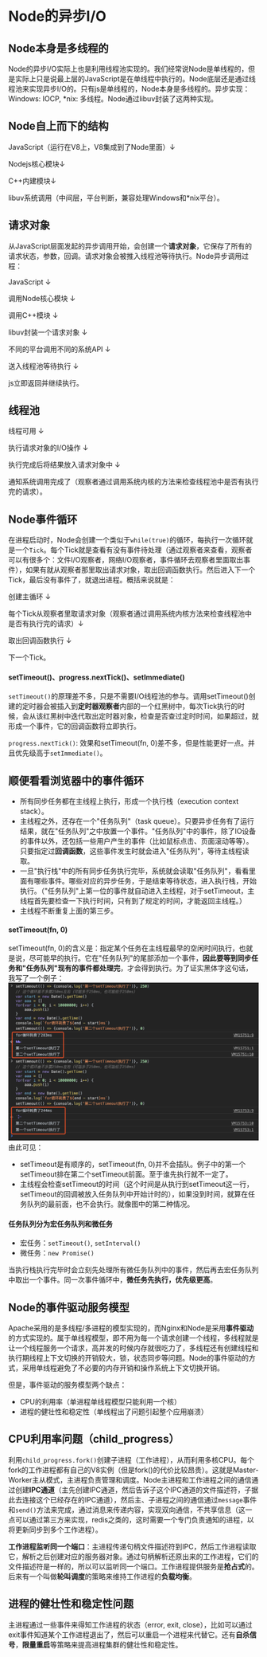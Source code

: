 # Node的异步I/O

## Node本身是多线程的
Node的异步I/O实际上也是利用线程池实现的。我们经常说Node是单线程的，但是实际上只是说最上层的JavaScript是在单线程中执行的。Node底层还是通过线程池来实现异步I/O的。只有js是单线程的，Node本身是多线程的。异步实现：Windows: IOCP, *nix: 多线程。Node通过libuv封装了这两种实现。

## Node自上而下的结构
JavaScript（运行在V8上，V8集成到了Node里面）↓

Nodejs核心模块↓

C++内建模块↓

libuv系统调用（中间层，平台判断，兼容处理Windows和*nix平台）。

## 请求对象
从JavaScript层面发起的异步调用开始，会创建一个**请求对象**，它保存了所有的请求状态，参数，回调。请求对象会被推入线程池等待执行。Node异步调用过程：

JavaScript ↓ 

调用Node核心模块 ↓ 

调用C++模块 ↓ 

libuv封装一个请求对象 ↓ 

不同的平台调用不同的系统API ↓ 

送入线程池等待执行 ↓ 

js立即返回并继续执行。

## 线程池
线程可用 ↓ 

执行请求对象的I/O操作 ↓ 

执行完成后将结果放入请求对象中 ↓ 

通知系统调用完成了（观察者通过调用系统内核的方法来检查线程池中是否有执行完的请求）。

## Node事件循环
在进程启动时，Node会创建一个类似于`while(true)`的循环，每执行一次循环就是一个`Tick`。每个Tick就是查看有没有事件待处理（通过观察者来查看，观察者可以有很多个：文件I/O观察者，网络I/O观察者，事件循环去观察者里面取出事件），如果有就从观察者那里取出请求对象，取出回调函数执行。然后进入下一个Tick，最后没有事件了，就退出进程。概括来说就是：

创建主循环 ↓ 

每个Tick从观察者里取请求对象（观察者通过调用系统内核方法来检查线程池中是否有执行完的请求）↓ 

取出回调函数执行 ↓ 

下一个Tick。
#### setTimeout()、progress.nextTick()、setImmediate()
`setTimeout()`的原理差不多，只是不需要I/O线程池的参与。调用setTimeout()创建的定时器会被插入到**定时器观察者**内部的一个红黑树中，每次Tick执行的时候，会从该红黑树中迭代取出定时器对象，检查是否查过定时时间，如果超过，就形成一个事件，它的回调函数将立即执行。

`progress.nextTick()`: 效果和setTimeout(fn, 0)差不多，但是性能更好一点。并且优先级高于`setImmediate()`。

## 顺便看看浏览器中的事件循环
* 所有同步任务都在主线程上执行，形成一个执行栈（execution context stack）。
* 主线程之外，还存在一个"任务队列"（task queue）。只要异步任务有了运行结果，就在"任务队列"之中放置一个事件。"任务队列"中的事件，除了IO设备的事件以外，还包括一些用户产生的事件（比如鼠标点击、页面滚动等等）。只要指定过**回调函数**，这些事件发生时就会进入"任务队列"，等待主线程读取。
* 一旦"执行栈"中的所有同步任务执行完毕，系统就会读取"任务队列"，看看里面有哪些事件。哪些对应的异步任务，于是结束等待状态，进入执行栈，开始执行。（"任务队列"上第一位的事件就自动进入主线程，对于setTimeout，主线程首先要检查一下执行时间，只有到了规定的时间，才能返回主线程。）
* 主线程不断重复上面的第三步。

#### setTimeout(fn, 0)
setTimeout(fn, 0)的含义是：指定某个任务在主线程最早的空闲时间执行，也就是说，尽可能早的执行。它在"任务队列"的尾部添加一个事件，**因此要等到同步任务和"任务队列"现有的事件都处理完**，才会得到执行。为了证实黑体字这句话，我写了一个例子：
![eventloop](./eventloop.png)
由此可见：
* setTimeout是有顺序的，setTimeout(fn, 0)并不会插队。例子中的第一个setTimeout排在第二个setTimeout前面。至于谁先执行就不一定了。
* 主线程会检查setTimeout的时间（这个时间是从执行到setTimeout这一行，setTimeout的回调被放入任务队列中开始计时的），如果没到时间，就算在任务队列的最前面，也不会执行。就像图中的第二种情况。

#### 任务队列分为宏任务队列和微任务
* 宏任务：`setTimeout()`, `setInterval()`
* 微任务：`new Promise()`

当执行栈执行完毕时会立刻先处理所有微任务队列中的事件，然后再去宏任务队列中取出一个事件。同一次事件循环中，**微任务先执行，优先级更高**。

## Node的事件驱动服务模型
Apache采用的是多线程/多进程的模型实现的，而Nginx和Node是采用**事件驱动**的方式实现的。属于单线程模型，即不用为每一个请求创建一个线程，多线程就是让一个线程服务一个请求，高并发的时候内存就很吃力了，多线程还有创建线程和执行期线程上下文切换的开销较大，锁，状态同步等问题。Node的事件驱动的方式，采用单线程避免了不必要的内存开销和操作系统上下文切换开销。

但是，事件驱动的服务模型两个缺点：
* CPU的利用率（单进程单线程模型只能利用一个核）
* 进程的健壮性和稳定性（单线程出了问题引起整个应用崩溃）

## CPU利用率问题（child_progress）
利用`child_progress.fork()`创建子进程（工作进程），从而利用多核CPU。每个fork的工作进程都有自己的V8实例（但是fork()的代价比较昂贵）。这就是Master-Worker主从模式，主进程负责管理和调度。Node主进程和工作进程之间的通信通过创建**IPC通道**（主先创建IPC通道，然后告诉子这个IPC通道的文件描述符，子据此去连接这个已经存在的IPC通道），然后主、子进程之间的通信通过`message`事件和`send()`方法来完成，通过消息来传递内容，实现双向通信，不共享信息（这一点可以通过第三方来实现，redis之类的，这时需要一个专门负责通知的进程，以将更新同步到多个工作进程）。

**工作进程监听同一个端口**：主进程传递句柄文件描述符到IPC，然后工作进程读取它，解析之后创建对应的服务器对象。通过句柄解析还原出来的工作进程，它们的文件描述符是一样的，所以可以监听同一个端口。工作进程提供服务是**抢占式**的。后来有一个叫做**轮叫调度**的策略来维持工作进程的**负载均衡**。

## 进程的健壮性和稳定性问题
主进程通过一些事件来得知工作进程的状态（error, exit, close），比如可以通过exit事件知道某个工作进程退出了，然后可以重启一个进程来代替它。还有**自杀信号**，**限量重启**等策略来提高进程集群的健壮性和稳定性。





